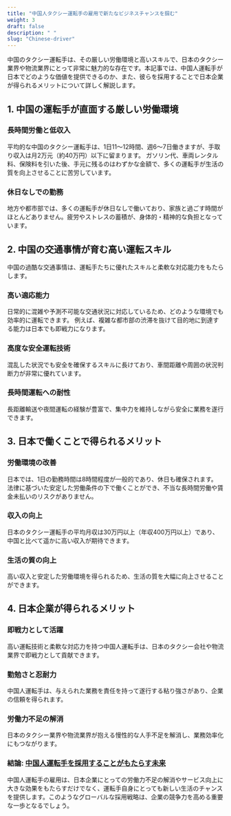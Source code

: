 ```yaml
---
title: "中国人タクシー運転手の雇用で新たなビジネスチャンスを掴む"
weight: 3
draft: false
description: " "
slug: "Chinese-driver"
---
```

中国のタクシー運転手は、その厳しい労働環境と高いスキルで、日本のタクシー業界や物流業界にとって非常に魅力的な存在です。本記事では、中国人運転手が日本でどのような価値を提供できるのか、また、彼らを採用することで日本企業が得られるメリットについて詳しく解説します。

## 1. 中国の運転手が直面する厳しい労働環境

### 長時間労働と低収入
平均的な中国のタクシー運転手は、1日11～12時間、週6～7日働きますが、手取り収入は月2万元（約40万円）以下に留まります。
ガソリン代、車両レンタル料、保険料を引いた後、手元に残るのはわずかな金額で、多くの運転手が生活の質を向上させることに苦労しています。
### 休日なしでの勤務
地方や都市部では、多くの運転手が休日なしで働いており、家族と過ごす時間がほとんどありません。疲労やストレスの蓄積が、身体的・精神的な負担となっています。

## 2. 中国の交通事情が育む高い運転スキル

中国の過酷な交通事情は、運転手たちに優れたスキルと柔軟な対応能力をもたらします。

### 高い適応能力
日常的に混雑や予測不可能な交通状況に対応しているため、どのような環境でも効率的に運転できます。
例えば、複雑な都市部の渋滞を抜けて目的地に到達する能力は日本でも即戦力になります。
### 高度な安全運転技術
混乱した状況でも安全を確保するスキルに長けており、車間距離や周囲の状況判断力が非常に優れています。
### 長時間運転への耐性
長距離輸送や夜間運転の経験が豊富で、集中力を維持しながら安全に業務を遂行できます。

## 3. 日本で働くことで得られるメリット

### 労働環境の改善
日本では、1日の勤務時間は8時間程度が一般的であり、休日も確保されます。
法律に基づいた安定した労働条件の下で働くことができ、不当な長時間労働や賃金未払いのリスクがありません。
### 収入の向上
日本のタクシー運転手の平均月収は30万円以上（年収400万円以上）であり、中国と比べて遥かに高い収入が期待できます。
### 生活の質の向上
高い収入と安定した労働環境を得られるため、生活の質を大幅に向上させることができます。

## 4. 日本企業が得られるメリット

### 即戦力として活躍
高い運転技術と柔軟な対応力を持つ中国人運転手は、日本のタクシー会社や物流業界で即戦力として貢献できます。
### 勤勉さと忍耐力
中国人運転手は、与えられた業務を責任を持って遂行する粘り強さがあり、企業の信頼を得られます。
### 労働力不足の解消
日本のタクシー業界や物流業界が抱える慢性的な人手不足を解消し、業務効率化にもつながります。

### 結論: [中国人運転手を採用することがもたらす未来](https://36kr.jp/304834/?)
中国人運転手の雇用は、日本企業にとっての労働力不足の解消やサービス向上に大きな効果をもたらすだけでなく、運転手自身にとっても新しい生活のチャンスを提供します。このようなグローバルな採用戦略は、企業の競争力を高める重要な一歩となるでしょう。